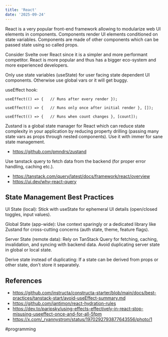 ```yaml
---
title: 'React'
date: '2025-09-24'
---
```

React is a very popular front-end framework allowing to modularize web UI elements in components. Components render UI elements conditioned on state variables. Components are made of other components which can be passed state using so called props.

Consider Svelte over React since it is a simpler and more performant competitor. React is more popular and thus has a bigger eco-system and more experienced developers.

Only use state variables (useState) for user facing state dependent UI components. Otherwise use global vars or it will get buggy.

useEffect hook:

`useEffect(() => {   // Runs after every render });`

`useEffect(() => {   // Runs only once after initial render }, []);`

`useEffect(() => {   // Runs when count changes }, [count]);`

Zustand is a global state manager for React which can reduce state complexity in your application by reducing property drilling (passing many state vars as props through nested components). Use it with immer for sane state management.

- <https://github.com/pmndrs/zustand>

Use tanstack query to fetch data from the backend (for proper error handling, caching etc.).

- <https://tanstack.com/query/latest/docs/framework/react/overview>
- <https://ui.dev/why-react-query>

## State Management Best Practices

UI State (local): Stick with useState for ephemeral UI details (open/closed toggles, input values).

Global State (app-wide): Use context sparingly or a dedicated library like Zustand for cross-cutting concerns (auth state, theme, feature flags).

Server State (remote data): Rely on TanStack Query for fetching, caching, invalidation, and syncing with backend data. Avoid duplicating server state in global or local state.

Derive state instead of duplicating: If a state can be derived from props or other state, don’t store it separately.

## References

- <https://github.com/instructa/constructa-starter/blob/main/docs/best-practices/tanstack-start/avoid-useEffect-summary.md>
- <https://github.com/jantimon/react-hydration-rules>
- <https://dev.to/paripsky/using-effects-effectively-in-react-stop-misusing-useeffect-once-and-for-all-5fpm>
- <https://x.com/_ryannystrom/status/1970292793877643556/photo/1>

#programming
